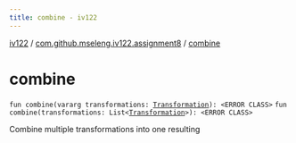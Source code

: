 ```yaml
---
title: combine - iv122
---
```


[iv122](../index.md) / [com.github.mseleng.iv122.assignment8](index.md) / [combine](.)

# combine

`fun combine(vararg transformations: `[`Transformation`](-transformation.md)`): <ERROR CLASS>`
`fun combine(transformations: List<`[`Transformation`](-transformation.md)`>): <ERROR CLASS>`

Combine multiple transformations into one resulting

